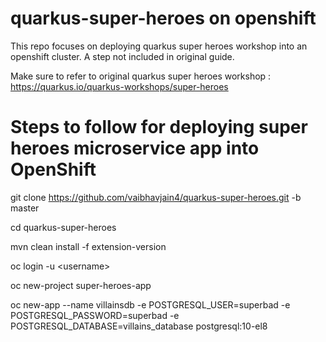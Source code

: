 # quarkus-super-heroes on openshift

This repo focuses on deploying quarkus super heroes workshop into an openshift cluster. A step not included in original guide.

Make sure to refer to original quarkus super heroes workshop : https://quarkus.io/quarkus-workshops/super-heroes 

# Steps to follow for deploying super heroes microservice app into OpenShift

git clone https://github.com/vaibhavjain4/quarkus-super-heroes.git -b master

cd quarkus-super-heroes

mvn clean install -f extension-version

oc login -u \<username\> 

oc new-project super-heroes-app

oc new-app --name villainsdb -e POSTGRESQL_USER=superbad -e POSTGRESQL_PASSWORD=superbad -e POSTGRESQL_DATABASE=villains_database postgresql:10-el8

